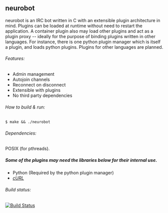 ## neurobot
neurobot is an IRC bot written in C with an extensible plugin architecture in mind. Plugins can be loaded at runtime without need to restart the application. A container plugin also may load other plugins and act as a plugin proxy -- ideally for the purpose of binding plugins written in other languages. For instance, there is one python plugin manager which is itself a plugin, and loads python plugins. Plugins for other languages are planned.

###### Features:
 - Admin management
 - Autojoin channels
 - Reconnect on disconnect
 - Extensible with plugins
 - No third party dependencies

###### How to build & run:
	$ make && ./neurobot

###### Dependencies: 
POSIX (for pthreads).

##### Some of the plugins may need the libraries below for their internal use.
 - Python (Required by the python plugin manager)
 - *[cURL](http://curl.haxx.se/libcurl/)* 
 
###### Build status:
[![Build Status](https://secure.travis-ci.org/neuro-sys/neuro-bot.png)](http://travis-ci.org/neuro-sys/neuro-bot)

